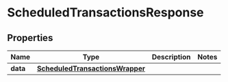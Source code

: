 
# ScheduledTransactionsResponse

## Properties
Name | Type | Description | Notes
------------ | ------------- | ------------- | -------------
**data** | [**ScheduledTransactionsWrapper**](ScheduledTransactionsWrapper.md) |  | 



